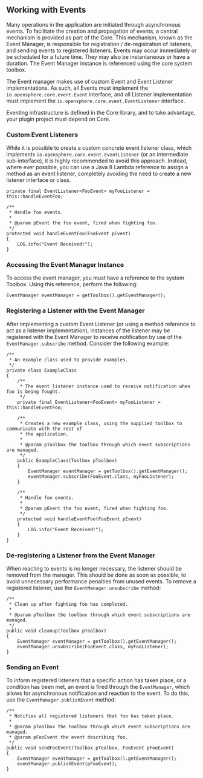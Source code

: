 Working with Events
-------------------
Many operations in the application are initiated through asynchronous events. To facilitate the creation and propagation of events, a central mechanism is provided as part of the Core. This mechanism, known as the Event Manager, is responsible for registration / de-registration of listeners, and sending events to registered listeners.  Events may occur immediately or be scheduled for a future time. They may also be instantaneous or have a duration. The Event Manager instance is referenced using the core system toolbox.

The Event manager makes use of custom Event and Event Listener implementations. As such, all Events must implement the `io.opensphere.core.event.Event` interface, and all Listener implementation must implement the `io.opensphere.core.event.EventListener`  interface. 

Eventing infrastructure is defined in the Core library, and to take advantage, your plugin project must depend on Core. 

### Custom Event Listeners

While it is possible to create a custom concrete event listener class, which implements `io.opensphere.core.event.EventListener` (or an intermediate sub-interface), it is highly recommended to avoid this approach. Instead, where ever possible, you can use a Java 8 Lambda reference to assign a method as an event listener, completely avoiding the need to create a new listener interface or class. 

    private final EventListener<FooEvent> myFooListener = this::handleEventFoo;
    
    /**
     * Handle foo events.
     *
     * @param pEvent the foo event, fired when fighting foo.
     */
    protected void handleEventFoo(FooEvent pEvent)
    {
        LOG.info("Event Received!");
    } 

### Accessing the Event Manager Instance

To access the event manager, you must have a reference to the system Toolbox. Using this reference, perform the following:

    EventManager eventManager = getToolbox().getEventManager();

### Registering a Listener with the Event Manager

After implementing a custom Event Listener (or using a method reference to act as a listener implementation), instances of the listener may be registered with the Event Manager to receive notification by use of the `EventManager.subscribe` method. Consider the following example:

    /**
     * An example class used to provide examples.
     */
    private class ExampleClass 
    { 
        /**
         * The event listener instance used to receive notification when foo is being fought.
         */
        private final EventListener<FooEvent> myFooListener = this::handleEventFoo;
        
        /**
         * Creates a new example class, using the supplied toolbox to communicate with the rest of 
         * the application.
         * 
         * @param pToolbox the toolbox through which event subscriptions are managed.
         */
        public ExampleClass(Toolbox pToolbox) 
        {
            EventManager eventManager = getToolbox().getEventManager();
            eventManager.subscribe(FooEvent.class, myFooListener);
        }
    
        /**
         * Handle foo events.
         *
         * @param pEvent the foo event, fired when fighting foo.
         */
        protected void handleEventFoo(FooEvent pEvent)
        {
            LOG.info("Event Received!");
        } 
    }

### De-registering a Listener from the Event Manager

When reacting to events is no longer necessary, the listener should be removed from the manager. This should be done as soon as possible, to avoid unnecessary performance penalties from unused events. To remove a registered listener, use the `EventManager.unsubscribe` method:

    /**
     * Clean up after fighting foo has completed.
     *
     * @param pToolbox the toolbox through which event subscriptions are managed.
     */
    public void cleanup(Toolbox pToolbox)
    { 
        EventManager eventManager = getToolbox().getEventManager();
        eventManager.unsubscribe(FooEvent.class, myFooListener);
    }

### Sending an Event

To inform registered listeners that a specific action has taken place, or a condition has been met, an event is fired through the `EventManager`, which allows for asynchronous notification and reaction to the event. To do this, use the `EventManager.publishEvent` method:

    /**
     * Notifies all registered listeners that foo has taken place.
     * 
     * @param pToolbox the toolbox through which event subscriptions are managed.
     * @param pFooEvent the event describing foo.
     */
    public void sendFooEvent(Toolbox pToolbox, FooEvent pFooEvent)
    {
        EventManager eventManager = getToolbox().getEventManager();
        eventManager.publishEvent(pFooEvent);
    }
